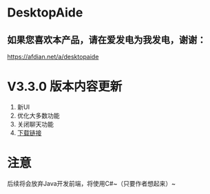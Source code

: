  DesktopAide
=====

如果您喜欢本产品，请在爱发电为我发电，谢谢：
----
https://afdian.net/a/desktopaide

V3.3.0 版本内容更新
=======
1. 新UI
2. 优化大多数功能
3. 关闭聊天功能
4. [下载链接](https://github.com/chenpuhao/DesktopAide/releases/download/DesktopAide/DesktopAide-withjre-3.3-setup.exe)

注意
====
后续将会放弃Java开发前端，将使用C#~（只要作者想起来）~
